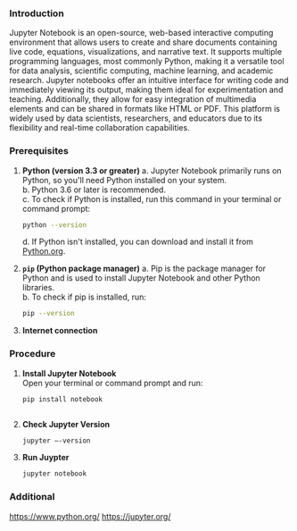 ### Introduction
Jupyter Notebook is an open-source, web-based interactive computing environment that allows users to create and share documents containing live code, equations, visualizations, and narrative text. It supports multiple programming languages, most commonly Python, making it a versatile tool for data analysis, scientific computing, machine learning, and academic research. Jupyter notebooks offer an intuitive interface for writing code and immediately viewing its output, making them ideal for experimentation and teaching. Additionally, they allow for easy integration of multimedia elements and can be shared in formats like HTML or PDF. This platform is widely used by data scientists, researchers, and educators due to its flexibility and real-time collaboration capabilities.

### Prerequisites
1. **Python (version 3.3 or greater)** 
   a. Jupyter Notebook primarily runs on Python, so you'll need Python installed on your system.  
   b. Python 3.6 or later is recommended.  
   c. To check if Python is installed, run this command in your terminal or command prompt:
   
      ```bash
      python --version
      ```  
   d. If Python isn't installed, you can download and install it from [Python.org](https://www.python.org/).

3. **`pip` (Python package manager)**
   a. Pip is the package manager for Python and is used to install Jupyter Notebook and other Python libraries.  
   b. To check if pip is installed, run:
   
      ```bash
      pip --version
      ```

5. **Internet connection**

### Procedure
1. **Install Jupyter Notebook**  
   Open your terminal or command prompt and run:
   
   ```bash
   pip install notebook



3. **Check Jupyter Version**

   ```bash
   jupyter –-version

4. **Run Juypter**
   
   ```bash
   jupyter notebook

### Additional 
https://www.python.org/
https://jupyter.org/


